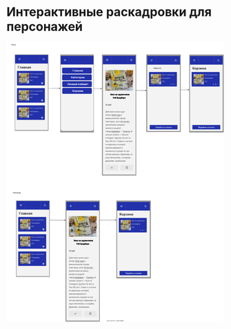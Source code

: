 # Интерактивные раскадровки для персонажей
![Интерактивные раскадровки](https://github.com/fpmi-hci-2025/project12b-aquarius/blob/077e09adac6d8d5a4635eefd8b57745a8535b241/img/%D0%98%D0%BD%D1%82%D0%B5%D1%80%D0%B0%D0%BA%D1%82%D0%B8%D0%B2%D0%BD%D1%8B%D0%B5%D0%A0%D0%B0%D1%81%D0%BA%D0%B0%D0%B4%D1%80%D0%BE%D0%B2%D0%BA%D0%B8.svg?raw=true)
